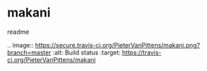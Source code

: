# makani

readme


.. image:: https://secure.travis-ci.org/PieterVanPittens/makani.png?branch=master
    :alt: Build status
    :target: https://travis-ci.org/PieterVanPittens/makani